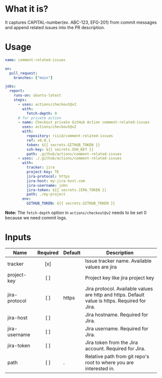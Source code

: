 # What it is?
It captures CAPITAL-number(ex. ABC-123, EFG-201) from commit messages and append related issues into the PR description.

# Usage
```yaml
name: comment-related-issues

on:
  pull_request:
    branches: ["main"]

jobs:
  report:
    runs-on: ubuntu-latest
    steps:
      - uses: actions/checkout@v2
        with:
          fetch-depth: 0
      # for private action
      - name: Checkout private GitHub Action comment-related-issues
        uses: actions/checkout@v2
        with:
          repository: riiid/comment-related-issues
          ref: v0.0.1
          token: ${{ secrets.GITHUB_TOKEN }}
          ssh-key: ${{ secrets.SSH_KEY }}
          path: .github/actions/comment-related-issues
      - uses: ./.github/actions/comment-related-issues
        with:
          tracker: jira
          project-key: TE
          jira-protocol: https
          jira-host: my-jira-host.com
          jira-username: john
          jira-token: ${{ secrets.JIRA_TOKEN }}
          path: ./my-project
        env:
          GITHUB_TOKEN: ${{ secrets.GITHUB_TOKEN }}
```
__Note:__ The `fetch-depth` option in `actions/checkout@v2` needs to be set 0 because we need commit logs.

# Inputs
| Name          | Required | Default | Description                                                                                    |
| ------------- | :------: | ------- | ---------------------------------------------------------------------------------------------- |
| tracker       |    [x]   |         | Issue tracker name. Available values are jira                                                  |
| project-key   |    [ ]   |         | Project key like jira project key                                                |
| jira-protocol |    [ ]   | https   | Jira protocol. Available values are http and https. Default value is https. Required for Jira. |
| jira-host     |    [ ]   |         | Jira hostname. Required for Jira.                                                              |
| jira-username |    [ ]   |         | Jira username. Required for Jira.                                                              |
| jira-token    |    [ ]   |         | Jira token from the Jira account. Required for Jira.                                           |
| path          |    [ ]   | .       | Relative path from git repo's root to where you are interested in.                             |
